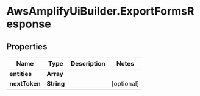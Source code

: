 # AwsAmplifyUiBuilder.ExportFormsResponse

## Properties

Name | Type | Description | Notes
------------ | ------------- | ------------- | -------------
**entities** | **Array** |  | 
**nextToken** | **String** |  | [optional] 


